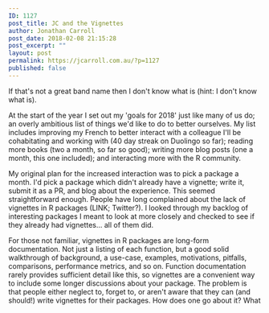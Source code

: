 ```yaml
---
ID: 1127
post_title: JC and the Vignettes
author: Jonathan Carroll
post_date: 2018-02-08 21:15:28
post_excerpt: ""
layout: post
permalink: https://jcarroll.com.au/?p=1127
published: false
---
```

If that's not a great band name then I don't know what is (hint: I don't know what is).

<!--more-->

At the start of the year I set out my 'goals for 2018' just like many of us do; an overly ambitious list of things we'd like to do to better ourselves. My list includes improving my French to better interact with a colleague I'll be cohabitating and working with (40 day streak on Duolingo so far); reading more books (two a month, so far so good); writing more blog posts (one a month, this one included); and interacting more with the R community. 

My original plan for the increased interaction was to pick a package a month. I'd pick a package which didn't already have a vignette; write it, submit it as a PR, and blog about the experience. This seemed straightforward enough. People have long complained about the lack of vignettes in R packages (LINK; Twitter?). I looked through my backlog of interesting packages I meant to look at more closely and checked to see if they already had vignettes... all of them did.

For those not familiar, vignettes in R packages are long-form documentation. Not just a listing of each function, but a good solid walkthrough of background, a use-case, examples, motivations, pitfalls, comparisons, performance metrics, and so on. Function documentation rarely provides sufficient detail like this, so vignettes are a convenient way to include some longer discussions about your package. The problem is that people either neglect to, forget to, or aren't aware that they can (and should!) write vignettes for their packages. How does one go about it? What
